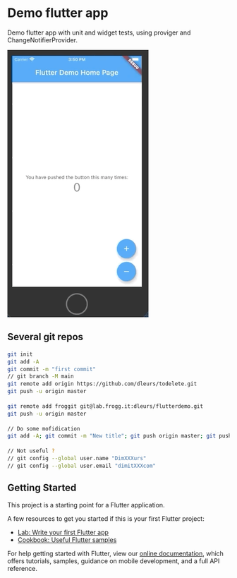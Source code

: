 # Demo flutter app

Demo flutter app with unit and widget tests, using proviger and ChangeNotifierProvider.

![Demo app](/assets/demo-app.gif)

## Several git repos
```bash
git init
git add -A
git commit -m "first commit"
// git branch -M main
git remote add origin https://github.com/dleurs/todelete.git
git push -u origin master

git remote add froggit git@lab.frogg.it:dleurs/flutterdemo.git
git push -u origin master

// Do some mofidication
git add -A; git commit -m "New title"; git push origin master; git push froggit master; 

// Not useful ?
// git config --global user.name "DimXXXurs"
// git config --global user.email "dimitXXXcom"
```
## Getting Started

This project is a starting point for a Flutter application.

A few resources to get you started if this is your first Flutter project:

- [Lab: Write your first Flutter app](https://flutter.dev/docs/get-started/codelab)
- [Cookbook: Useful Flutter samples](https://flutter.dev/docs/cookbook)

For help getting started with Flutter, view our
[online documentation](https://flutter.dev/docs), which offers tutorials,
samples, guidance on mobile development, and a full API reference.
